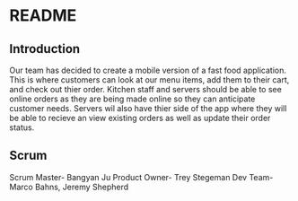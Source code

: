 # README
##  Introduction
Our team has decided to create a mobile version of a fast food application. This is where customers can look at our menu items, add them to their cart, and check out thier order. Kitchen staff and servers  should be able to see online orders as they are being made online so they can anticipate customer needs. Servers wil also have thier side of the app where they will be able to recieve an view existing orders as well as update their order status.
## Scrum
Scrum Master- Bangyan Ju
Product Owner- Trey Stegeman
Dev Team-Marco Bahns, Jeremy Shepherd
